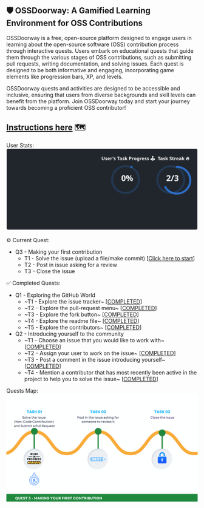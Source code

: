 ## 🛡️ OSSDoorway: A Gamified Learning Environment for OSS Contributions

OSSDoorway is a free, open-source platform designed to engage users in learning about the open-source software (OSS) contribution process through interactive quests. Users embark on educational quests that guide them through the various stages of OSS contributions, such as submitting pull requests, writing documentation, and solving issues. Each quest is designed to be both informative and engaging, incorporating game elements like progression bars, XP, and levels.

OSSDoorway quests and activities are designed to be accessible and inclusive, ensuring that users from diverse backgrounds and skill levels can benefit from the platform. Join OSSDoorway today and start your journey towards becoming a proficient OSS contributor!

**[Instructions here](https://github.com/caiton1/OSS-Doorway/blob/main/instructions.md)** 🗺️
---

User Stats:<br>
  ![User Draft Stats](/userCards/draft-1725144926844.svg?)

⚙️ Current Quest: 
  - Q3 - Making your first contribution
    - T1 - Solve the issue (upload a file/make commit) [[Click here to start](https://github.com/connman4027/test-repo/issues/25)]
    - T2 - Post in issue asking for a review
    - T3 - Close the issue

✅ Completed Quests: 
  - Q1 - Exploring the GitHub World
    - ~T1 - Explore the issue tracker~ [[COMPLETED](https://github.com/connman4027/test-repo/issues/16)]
    - ~T2 - Explore the pull-request menu~ [[COMPLETED](https://github.com/connman4027/test-repo/issues/17)]
    - ~T3 - Explore the fork button~ [[COMPLETED](https://github.com/connman4027/test-repo/issues/18)]
    - ~T4 - Explore the readme file~ [[COMPLETED](https://github.com/connman4027/test-repo/issues/19)]
    - ~T5 - Explore the contributors~ [[COMPLETED](https://github.com/connman4027/test-repo/issues/20)]
  - Q2 - Introducing yourself to the community
    - ~T1 - Choose an issue that you would like to work with~ [[COMPLETED](https://github.com/connman4027/test-repo/issues/21)]
    - ~T2 - Assign your user to work on the issue~ [[COMPLETED](https://github.com/connman4027/test-repo/issues/22)]
    - ~T3 - Post a comment in the issue introducing yourself~ [[COMPLETED](https://github.com/connman4027/test-repo/issues/23)]
    - ~T4 - Mention a contributor that has most recently been active in the project to help you to solve the issue~ [[COMPLETED](https://github.com/connman4027/test-repo/issues/24)]

Quests Map:
![Quest Map](https://github.com/RESHAPELab/OSS-Doorway/blob/main/map/Q3T1.png)